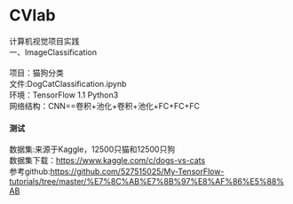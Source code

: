 # CVlab

计算机视觉项目实践<br>
一、ImageClassification<br><br>
项目：猫狗分类<br>
文件:DogCatClassification.ipynb<br>
环境：TensorFlow 1.1 Python3 <br>
网络结构：CNN==卷积+池化+卷积+池化+FC+FC+FC<br>
#### 测试

数据集:来源于Kaggle，12500只猫和12500只狗<br>
数据集下载：https://www.kaggle.com/c/dogs-vs-cats <br>
参考github:https://github.com/527515025/My-TensorFlow-tutorials/tree/master/%E7%8C%AB%E7%8B%97%E8%AF%86%E5%88%AB <br>

